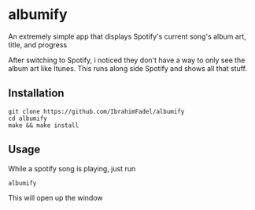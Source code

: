 # albumify
An extremely simple app that displays Spotify's current song's album art, title, and progress

After switching to Spotify, i noticed they don't have a way to only see the album art like Itunes. This runs along side Spotify and shows all that stuff.

## Installation

```
git clone https://github.com/IbrahimFadel/albumify
cd albumify
make && make install
```

## Usage

While a spotify song is playing, just run

```
albumify
```

This will open up the window
